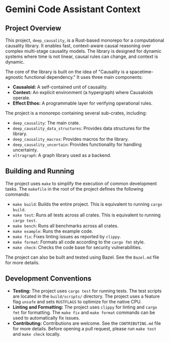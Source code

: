 # Gemini Code Assistant Context

## Project Overview

This project, `deep_causality`, is a Rust-based monorepo for a computational causality library. It enables fast,
context-aware causal reasoning over complex multi-stage causality models. The library is designed for dynamic systems
where time is not linear, causal rules can change, and context is dynamic.

The core of the library is built on the idea of "Causality is a spacetime-agnostic functional dependency." It uses three
main components:

* **Causaloid:** A self-contained unit of causality.
* **Context:** An explicit environment (a hypergraph) where Causaloids operate.
* **Effect Ethos:** A programmable layer for verifying operational rules.

The project is a monorepo containing several sub-crates, including:

* `deep_causality`: The main crate.
* `deep_causality_data_structures`: Provides data structures for the library.
* `deep_causality_macros`: Provides macros for the library.
* `deep_causality_uncertain`: Provides functionality for handling uncertainty.
* `ultragraph`: A graph library used as a backend.

## Building and Running

The project uses `make` to simplify the execution of common development tasks. The `makefile` in the root of the project
defines the following commands:

* `make build`: Builds the entire project. This is equivalent to running `cargo build`.
* `make test`: Runs all tests across all crates. This is equivalent to running `cargo test`.
* `make bench`: Runs all benchmarks across all crates.
* `make example`: Runs the example code.
* `make fix`: Fixes linting issues as reported by `clippy`.
* `make format`: Formats all code according to the `cargo fmt` style.
* `make check`: Checks the code base for security vulnerabilities.

The project can also be built and tested using Bazel. See the `Bazel.md` file for more details.

## Development Conventions

* **Testing:** The project uses `cargo test` for running tests. The test scripts are located in the `build/scripts/`
  directory. The project uses a feature flag `unsafe` and sets `RUSTFLAGS` to optimize for the native CPU.
* **Linting and Formatting:** The project uses `clippy` for linting and `cargo fmt` for formatting. The `make fix` and
  `make format` commands can be used to automatically fix issues.
* **Contributing:** Contributions are welcome. See the `CONTRIBUTING.md` file for more details. Before opening a pull
  request, please run `make test` and `make check` locally.
